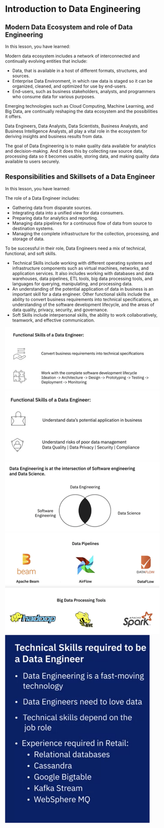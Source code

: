 # Introduction to Data Engineering

## Modern Data Ecosystem and role of Data Engineering

In this lesson, you have learned:

Modern data ecosystem includes a network of interconnected and continually evolving entities that include:

- Data, that is available in a host of different formats, structures, and sources. 
- Enterprise Data Environment, in which raw data is staged so it can be organized, cleaned, and optimized for use by end-users.
- End-users, such as business stakeholders, analysts, and programmers who consume data for various purposes.

Emerging technologies such as Cloud Computing, Machine Learning, and Big Data, are continually reshaping the data ecosystem and the possibilities it offers.

Data Engineers, Data Analysts, Data Scientists, Business Analysts, and Business Intelligence Analysts, all play a vital role in the ecosystem for deriving insights and business results from data.

The goal of Data Engineering is to make quality data available for analytics and decision-making. And it does this by collecting raw source data, processing data so it becomes usable, storing data, and making quality data available to users securely.  

## Responsibilities and Skillsets of a Data Engineer

In this lesson, you have learned:

The role of a Data Engineer includes:

- Gathering data from disparate sources.
- Integrating data into a unified view for data consumers.
- Preparing data for analytics and reporting.
- Managing data pipelines for a continuous flow of data from source to destination systems.
- Managing the complete infrastructure for the collection, processing, and storage of data.

To be successful in their role, Data Engineers need a mix of technical, functional, and soft skills.

- Technical Skills include working with different operating systems and infrastructure components such as virtual machines, networks, and application services. It also includes working with databases and data warehouses, data pipelines, ETL tools, big data processing tools, and languages for querying, manipulating, and processing data. 
- An understanding of the potential application of data in business is an important skill for a data engineer. Other functional skills include the ability to convert business requirements into technical specifications, an understanding of the software development lifecycle, and the areas of data quality, privacy, security, and governance. 
- Soft Skills include interpersonal skills, the ability to work collaboratively, teamwork, and effective communication. 


![func_skill_1](images/func_skill_1.png)
![func_skill2](images/func_skill_2.png)
![intersection](images/intersection.png)
![pipelines](images/pipelines.png)
![processing_tools](images/processing_tools.png)
![tech skills](images/tech_skills.png)
